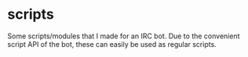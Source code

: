 scripts
=======

Some scripts/modules that I made for an IRC bot. Due to the convenient script API of the bot, these can easily be used as regular scripts. 
